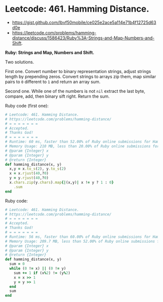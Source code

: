 # Leetcode: 461. Hamming Distance.

- https://gist.github.com/lbvf50mobile/ce025e2ace5a114e71b4f12725d63d0e
- https://leetcode.com/problems/hamming-distance/discuss/1586423/Ruby%3A-Strings-and-Map-Numbers-and-Shift.


**Ruby: Strings and Map, Numbers and Shift.**


Two solutions.

First one. Convert number to binary representation strings, adjust strings length by prepending zeros. Convert strings to arrays zip them, map similar pairs to `0` different to `1` and return an array sum.

Second one. While one of the numbers is not `nil` extract the last byte, compare, add, then binary sift right. Return the sum.

Ruby code (first one):
```Ruby
# Leetcode: 461. Hamming Distance.
# https://leetcode.com/problems/hamming-distance/
# = = = = = = =
# Accepted.
# Thanks God!
# = = = = = = =
# Runtime: 60 ms, faster than 52.00% of Ruby online submissions for Hamming Distance.
# Memory Usage: 210 MB, less than 20.00% of Ruby online submissions for Hamming Distance.
# @param {Integer} x
# @param {Integer} y
# @return {Integer}
def hamming_distance(x, y)
  x,y = x.to_s(2), y.to_s(2)
  x = x.rjust(40,?0)
  y = y.rjust(40,?0)
  x.chars.zip(y.chars).map{|(x,y)| x != y ? 1 : 0}
    .sum
end
```

Ruby code:
```Ruby
# Leetcode: 461. Hamming Distance.
# https://leetcode.com/problems/hamming-distance/
# = = = = = = =
# Accepted.
# Thanks God!
# = = = = = = =
# Runtime: 56 ms, faster than 60.00% of Ruby online submissions for Hamming Distance.
# Memory Usage: 209.7 MB, less than 52.00% of Ruby online submissions for Hamming Distance.
# @param {Integer} x
# @param {Integer} y
# @return {Integer}
def hamming_distance(x, y)
  sum = 0
  while (0 != x) || (0 != y)
    sum += 1 if (x%2) != (y%2)
    x = x >> 1
    y = y >> 1
  end
  sum
end
```
